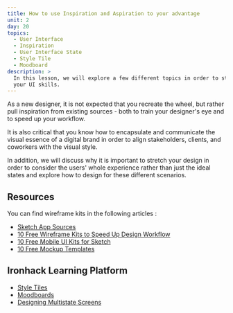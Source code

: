 ```yaml
---
title: How to use Inspiration and Aspiration to your advantage
unit: 2
day: 20
topics:
  - User Interface
  - Inspiration
  - User Interface State
  - Style Tile
  - Moodboard
description: >
  In this lesson, we will explore a few different topics in order to stretch
  your UI skills.
---
```


As a new designer, it is not expected that you recreate the wheel, but rather pull inspiration from existing sources - both to train your designer's eye and to speed up your workflow.

It is also critical that you know how to encapsulate and communicate the visual essence of a digital brand in order to align stakeholders, clients, and coworkers with the visual style.

In addition, we will discuss why it is important to stretch your design in order to consider the users' whole experience rather than just the ideal states and explore how to design for these different scenarios.


Resources
---------

You can find wireframe kits in the following articles :
- [Sketch App Sources](https://www.sketchappsources.com/category/wireframe.html)
- [10 Free Wireframe Kits to Speed Up Design Workflow](https://1stwebdesigner.com/free-wireframe-kits/)
- [10 Free Mobile UI Kits for Sketch](https://1stwebdesigner.com/free-mobile-ui-kits-sketch/)
- [10 Free Mockup Templates](https://1stwebdesigner.com/free-mockup-templates-mobile-apps/)


Ironhack Learning Platform
--------------------------

- [Style Tiles](http://learn.ironhack.com/#/learning_unit/7092)
- [Moodboards](http://learn.ironhack.com/#/learning_unit/7086)
- [Designing Multistate Screens](http://learn.ironhack.com/#/learning_unit/7077)
